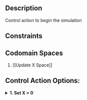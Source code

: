 ## Description

Control action to begin the simulation
## Constraints
## Codomain Spaces
1. [[Update X Space]]

## Control Action Options:
<details><summary><b>1. Set X = 0</b></summary><p>Simply sets the starting value of X to be equal to 0.</p><p>Logic: STATE[0].X = 0</p></details><br/>